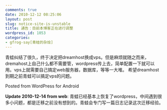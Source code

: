 ```yaml
---
comments: true
date: 2010-12-12 08:25:06
layout: post
slug: notice-site-is-unstable
title: 通告：目前本博客正在进行调整
wordpress_id: 1053
categories:
- gfrog-say[青蛙的杂烩]
---
```


青蛙纠结了很久，终于决定把dreamhost换成vps。但是麻烦就随之而来，dremahost上自己什么都不需要管，wordpress传上去，简单配置一下就可以用。vps上就需要自己搞定web服务器，数据库，等等一大堆。
希望dreamhost到期之前青蛙可以搞定vps的问题。

Posted from WordPress for Android

**Update 2010-12-14 from web**:
青蛙已经基本上恢复了wordpress，中间遇到很多小问题，都是迁移之前没有想到的。青蛙会专门写一篇日志记录这次迁移经验。
